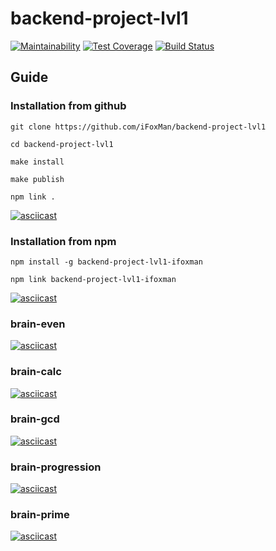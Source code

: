 # backend-project-lvl1

[![Maintainability](https://api.codeclimate.com/v1/badges/65ace3dd2cca16ad9e4e/maintainability)](https://codeclimate.com/github/iFoxMan/backend-project-lvl1/maintainability)
[![Test Coverage](https://api.codeclimate.com/v1/badges/65ace3dd2cca16ad9e4e/test_coverage)](https://codeclimate.com/github/iFoxMan/backend-project-lvl1/test_coverage)
[![Build Status](https://travis-ci.org/iFoxMan/backend-project-lvl1.svg?branch=master)](https://travis-ci.org/iFoxMan/backend-project-lvl1)

## Guide

### Installation from github

```console
git clone https://github.com/iFoxMan/backend-project-lvl1

cd backend-project-lvl1

make install

make publish

npm link .
```

[![asciicast](https://asciinema.org/a/o0GSSa3xOqemdBP0CD78v4KEZ.svg)](https://asciinema.org/a/o0GSSa3xOqemdBP0CD78v4KEZ)

### Installation from npm

```console
npm install -g backend-project-lvl1-ifoxman

npm link backend-project-lvl1-ifoxman
```

[![asciicast](https://asciinema.org/a/TKgXVdr71DvWLp8o6O1qGU7FQ.svg)](https://asciinema.org/a/TKgXVdr71DvWLp8o6O1qGU7FQ)

### brain-even

[![asciicast](https://asciinema.org/a/ZBzgNkD7kckotr3DLI179QPvv.svg)](https://asciinema.org/a/ZBzgNkD7kckotr3DLI179QPvv)

### brain-calc

[![asciicast](https://asciinema.org/a/7thfT3ONmgmQWPdmx1VWQRAIG.svg)](https://asciinema.org/a/7thfT3ONmgmQWPdmx1VWQRAIG)

### brain-gcd

[![asciicast](https://asciinema.org/a/UmWAps6AbrxyZCcd8uHYX8Igw.svg)](https://asciinema.org/a/UmWAps6AbrxyZCcd8uHYX8Igw)

### brain-progression

[![asciicast](https://asciinema.org/a/qYnnupAR2xu2edpzDA6wZbjEr.svg)](https://asciinema.org/a/qYnnupAR2xu2edpzDA6wZbjEr)

### brain-prime

[![asciicast](https://asciinema.org/a/O0KxBLZnY9bI8xGTetMAE4qNK.svg)](https://asciinema.org/a/O0KxBLZnY9bI8xGTetMAE4qNK)
